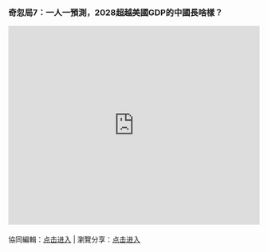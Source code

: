 ### 奇忽局7：一人一預測，2028超越美國GDP的中國長啥樣？

<iframe width="100%" height="400" frameborder="0" src="https://www.mindmeister.com/maps/public_map_shell/1809789951/7-2028-gdp?width=600&height=400&z=auto&t=RVzOCv3fWK&no_logo=1" scrolling="no" style="overflow: hidden; margin-bottom: 5px;">Your browser is not able to display frames. Please visit <a href="https://www.mindmeister.com/1809789951/7-2028-gdp?t=RVzOCv3fWK" target="_blank">奇忽局7：一人一預測，2028超越美國GDP的中國長啥樣？</a> on MindMeister.</iframe>

協同編輯：[点击进入](https://mm.tt/1809789951?t=RVzOCv3fWK) | 瀏覽分享：[点击进入](https://www.mindmeister.com/1809789951/7-2028-gdp)